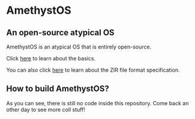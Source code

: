 # AmethystOS

## An open-source atypical OS

AmethystOS is an atypical OS that is entirely open-source.

Click [here](DOCS/BASICS.MD) to learn about the basics.

You can also click [here](DOCS/ZIRSPEC.MD) to learn about the ZIR file format specification.

## How to build AmethystOS?

As you can see, there is still no code inside this repository. Come back an other day to see more coll stuff!
